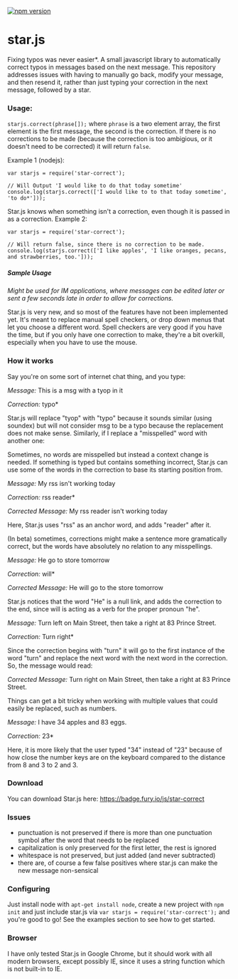 [![npm version](https://badge.fury.io/js/star-correct.svg)](https://badge.fury.io/js/star-correct)

# star.js
Fixing typos was never easier*. A small javascript library to automatically correct typos in messages based on the next message. This repository addresses issues with having to manually go back, modify your message, and then resend it, rather than just typing your correction in the next message, followed by a star.

### Usage: 
`starjs.correct(phrase[]);` where `phrase` is a two element array, the first element is the first message, the second is the correction. If there is no corrections to be made (because the correction is too ambigious, or it doesn't need to be corrected) it will return `false`.

Example 1 (nodejs): 
```
var starjs = require('star-correct');

// Will Output 'I would like to do that today sometime'
console.log(starjs.correct(['I would like to to that today sometime', 'to do*']));
```

Star.js knows when something isn't a correction, even though it is passed in as a correction.
Example 2: 
```
var starjs = require('star-correct');

// Will return false, since there is no correction to be made.
console.log(starjs.correct(['I like apples', 'I like oranges, pecans, and strawberries, too.']));
```


##### Sample Usage
*Might be used for IM applications, where messages can be edited later or sent a few seconds late in order to allow for corrections.*

Star.js is very new, and so most of the features have not been implemented yet. It's meant to replace manual spell checkers, or drop down menus that let you choose a different word. Spell checkers are very good if you have the time, but if you only have one correction to make, they're a bit overkill, especially when you have to use the mouse.

### How it works

Say you're on some sort of internet chat thing, and you type:

*Message:* This is a msg with a tyop in it

*Correction:* typo*

Star.js will replace "tyop" with "typo" because it sounds similar (using soundex) but will not consider msg to be a typo because the replacement does not make sense. Similarly, if I replace a "misspelled" word with another one:

Sometimes, no words are misspelled but instead a context change is needed. If something is typed but contains something incorrect, Star.js can use some of the words in the correction to base its starting position from.

*Message:* My rss isn't working today

*Correction:* rss reader*

*Corrected Message:* My rss reader isn't working today

Here, Star.js uses "rss" as an anchor word, and adds "reader" after it.

(In beta) sometimes, corrections might make a sentence more gramatically correct, but the words have absolutely no relation to any misspellings.

*Message:* He go to store tomorrow

*Correction:* will*

*Corrected Message:* He will go to the store tomorrow

Star.js notices that the word "He" is a null link, and adds the correction to the end, since will is acting as a verb for the proper pronoun "he".

*Message:* Turn left on Main Street, then take a right at 83 Prince Street.

*Correction:* Turn right*

Since the correction begins with "turn" it will go to the first instance of the word "turn" and replace the next word with the next word in the correction. So, the message would read:

*Corrected Message:* Turn right on Main Street, then take a right at 83 Prince Street.

Things can get a bit tricky when working with multiple values that could easily be replaced, such as numbers.

*Message:* I have 34 apples and 83 eggs.

*Correction:* 23*

Here, it is more likely that the user typed "34" instead of "23" because of how close the number keys are on the keyboard compared to the distance from 8 and 3 to 2 and 3.

### Download

You can download Star.js here: https://badge.fury.io/js/star-correct

### Issues

- punctuation is not preserved if there is more than one punctuation symbol after the word that needs to be replaced
- capitalization is only preserved for the first letter, the rest is ignored
- whitespace is not preserved, but just added (and never subtracted)
- there are, of course a few false positives where star.js can make the new message non-sensical

### Configuring

Just install node with `apt-get install node`, create a new project with `npm init` and just include star.js via `var starjs = require('star-correct');` and you're good to go! See the examples section to see how to get started.

### Browser

I have only tested Star.js in Google Chrome, but it should work with all modern browsers, except possibly IE, since it uses a string function which is not built-in to IE.
